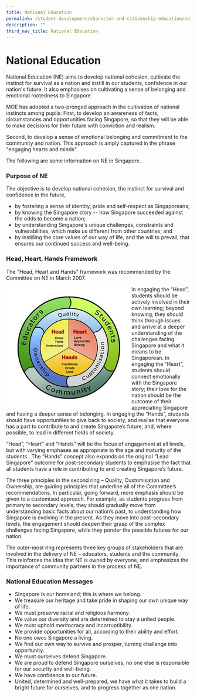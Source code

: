 ```yaml
---
title: National Education
permalink: /student-development/character-and-citizenship-education/national-education/
description: ""
third_nav_title: National Education
---
```

National Education
==================

National Education (NE) aims to develop national cohesion, cultivate the instinct for survival as a nation and instill in our students, confidence in our nation's future. It also emphasises on cultivating a sense of belonging and emotional rootedness to Singapore.  
  
MOE has adopted a two-pronged approach in the cultivation of national instincts among pupils: First, to develop an awareness of facts, circumstances and opportunities facing Singapore, so that they will be able to make decisions for their future with conviction and realism.  
  
Second, to develop a sense of emotional belonging and commitment to the community and nation. This approach is amply captured in the phrase "engaging hearts and minds".  
  
The following are some information on NE in Singapore.

### Purpose of NE

The objective is to develop national cohesion, the instinct for survival and confidence in the future,
* by fostering a sense of identity, pride and self-respect as Singaporeans;
* by knowing the Singapore story -- how Singapore succeeded against the odds to become a nation;
* by understanding Singapore's unique challenges, constraints and vulnerabilities, which make us different from other countries; and
* by instilling the core values of our way of life, and the will to prevail, that ensures our continued success and well-being.

### Head, Heart, Hands Framework

The "Head, Heart and Hands" framework was recommended by the Committee on NE in March 2007.

<div>
<div style="float: left">
<img src="/images/Head%20Heart%20Hands%20NE%20Framework%202007.png" />
</div>
<div>
In engaging the “Head”, students should be actively involved in their own learning; beyond knowing, they should think through issues and arrive at a deeper understanding of the challenges facing Singapore and what it means to be Singaporean. In engaging the “Heart”, students should connect emotionally with the Singapore story; their love for the nation should be the outcome of their appreciating Singapore and having a deeper sense of belonging. In engaging the “Hands”, students should have opportunities to give back to society, and realise that everyone has a part to contribute to and create Singapore’s future, and, where possible, to lead in different fields of society.

</div>
</div>

“Head”, “Heart” and “Hands” will be the focus of engagement at all levels, but with varying emphases as appropriate to the age and maturity of the students . The “Hands” concept also expands on the original “Lead Singapore” outcome for post-secondary students to emphasise the fact that all students have a role in contributing to and creating Singapore’s future.

The three principles in the second ring – Quality, Customisation and Ownership, are guiding principles that underline all of the Committee’s recommendations. In particular, going forward, more emphasis should be given to a customised approach. For example, as students progress from primary to secondary levels, they should gradually move from understanding basic facts about our nation’s past, to understanding how Singapore is evolving in the present. As they move into post-secondary levels, the engagement should deepen their grasp of the complex challenges facing Singapore, while they ponder the possible futures for our nation.

The outer-most ring represents three key groups of stakeholders that are involved in the delivery of NE – educators, students and the community. This reinforces the idea that NE is owned by everyone, and emphasizes the importance of community partners in the process of NE.

### National Education Messages

* Singapore is our homeland; this is where we belong. 
* We treasure our heritage and take pride in shaping our own unique way of life.
* We must preserve racial and religious harmony. 
* We value our diversity and are determined to stay a united people. 
* We must uphold meritocracy and incorruptibility. 
* We provide opportunities for all, according to their ability and effort.
* No one owes Singapore a living. 
* We find our own way to survive and prosper, turning challenge into opportunity.
* We must ourselves defend Singapore. 
* We are proud to defend Singapore ourselves, no one else is responsible for our security and well-being.
* We have confidence in our future. 
* United, determined and well-prepared, we have what it takes to build a bright future for ourselves, and to progress together as one nation.